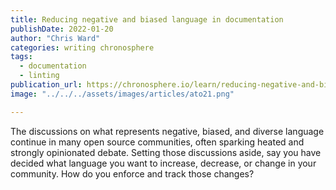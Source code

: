 ```yaml
---
title: Reducing negative and biased language in documentation
publishDate: 2022-01-20
author: "Chris Ward"
categories: writing chronosphere
tags:
  - documentation
  - linting
publication_url: https://chronosphere.io/learn/reducing-negative-and-biased-language-in-documentation/
image: "../../../assets/images/articles/ato21.png"

---
```


The discussions on what represents negative, biased, and diverse language continue in many open source communities, often sparking heated and strongly opinionated debate. Setting those discussions aside, say you have decided what language you want to increase, decrease, or change in your community. How do you enforce and track those changes?
